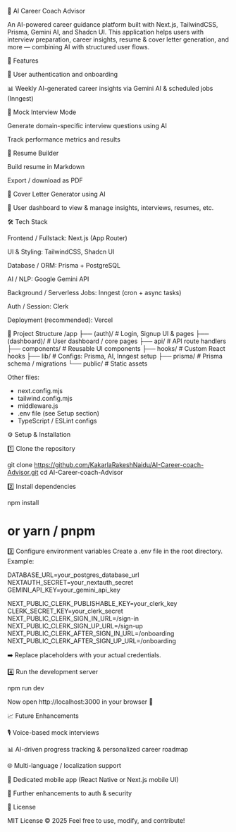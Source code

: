🎯 AI Career Coach Advisor

An AI-powered career guidance platform built with Next.js, TailwindCSS, Prisma, Gemini AI, and Shadcn UI.
This application helps users with interview preparation, career insights, resume & cover letter generation, and more — combining AI with structured user flows.

🚀 Features

🔐 User authentication and onboarding

📊 Weekly AI-generated career insights via Gemini AI & scheduled jobs (Inngest)

🎤 Mock Interview Mode

Generate domain-specific interview questions using AI

Track performance metrics and results

📄 Resume Builder

Build resume in Markdown

Export / download as PDF

📝 Cover Letter Generator using AI

📂 User dashboard to view & manage insights, interviews, resumes, etc.

🛠 Tech Stack

Frontend / Fullstack: Next.js (App Router)

UI & Styling: TailwindCSS, Shadcn UI

Database / ORM: Prisma + PostgreSQL

AI / NLP: Google Gemini API

Background / Serverless Jobs: Inngest (cron + async tasks)

Auth / Session: Clerk

Deployment (recommended): Vercel

📁 Project Structure
/app
 ├── (auth)/         # Login, Signup UI & pages
 ├── (dashboard)/    # User dashboard / core pages
 ├── api/            # API route handlers
 ├── components/     # Reusable UI components
 ├── hooks/          # Custom React hooks
 ├── lib/            # Configs: Prisma, AI, Inngest setup
 ├── prisma/         # Prisma schema / migrations
 └── public/         # Static assets

Other files:
- next.config.mjs
- tailwind.config.mjs
- middleware.js
- .env file (see Setup section)
- TypeScript / ESLint configs

⚙️ Setup & Installation

1️⃣ Clone the repository

git clone https://github.com/KakarlaRakeshNaidu/AI-Career-coach-Advisor.git
cd AI-Career-coach-Advisor


2️⃣ Install dependencies

npm install
# or yarn / pnpm


3️⃣ Configure environment variables
Create a .env file in the root directory. Example:

DATABASE_URL=your_postgres_database_url
NEXTAUTH_SECRET=your_nextauth_secret
GEMINI_API_KEY=your_gemini_api_key

NEXT_PUBLIC_CLERK_PUBLISHABLE_KEY=your_clerk_key
CLERK_SECRET_KEY=your_clerk_secret
NEXT_PUBLIC_CLERK_SIGN_IN_URL=/sign-in
NEXT_PUBLIC_CLERK_SIGN_UP_URL=/sign-up
NEXT_PUBLIC_CLERK_AFTER_SIGN_IN_URL=/onboarding
NEXT_PUBLIC_CLERK_AFTER_SIGN_UP_URL=/onboarding


➡️ Replace placeholders with your actual credentials.

4️⃣ Run the development server

npm run dev


Now open http://localhost:3000
 in your browser 🚀

📈 Future Enhancements

🎙 Voice-based mock interviews

📊 AI-driven progress tracking & personalized career roadmap

🌐 Multi-language / localization support

📱 Dedicated mobile app (React Native or Next.js mobile UI)

🔐 Further enhancements to auth & security

📜 License

MIT License © 2025
Feel free to use, modify, and contribute!
